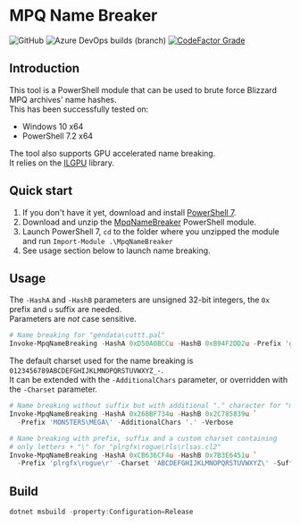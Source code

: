 # MPQ Name Breaker

![GitHub](https://img.shields.io/github/license/savagesteel/mpq-name-breaker?style=flat-square)
![Azure DevOps builds (branch)](https://img.shields.io/azure-devops/build/savagesteel/de630615-07d3-4ee6-a39a-a0b580dedaca/4/dev?label=build%3Adev&logo=azuredevops&style=flat-square)
[![CodeFactor Grade](https://img.shields.io/codefactor/grade/github/savagesteel/mpq-name-breaker/dev?label=code%20quality%3Adev&logo=codefactor&style=flat-square)](https://www.codefactor.io/repository/github/savagesteel/mpq-name-breaker/overview/dev)


## Introduction

This tool is a PowerShell module that can be used to brute force Blizzard MPQ archives' name hashes.  
This has been successfully tested on:
- Windows 10 x64
- PowerShell 7.2 x64

The tool also supports GPU accelerated name breaking.  
It relies on the [ILGPU](http://www.ilgpu.net) library.


## Quick start

1. If you don't have it yet, download and install [PowerShell 7](https://github.com/PowerShell/PowerShell/releases/latest).
2. Download and unzip the [MpqNameBreaker](https://github.com/savagesteel/mpq-name-breaker/releases) PowerShell module.
3. Launch PowerShell 7, `cd` to the folder where you unzipped the module and run `Import-Module .\MpqNameBreaker`
4. See usage section below to launch name breaking.


## Usage

The `-HashA` and `-HashB` parameters are unsigned 32-bit integers, the `0x` prefix and `u` suffix are needed.  
Parameters are *not* case sensitive.  

```powershell
# Name breaking for "gendata\cuttt.pal"
Invoke-MpqNameBreaking -HashA 0xD50A0BCCu -HashB 0xB94F2DD2u -Prefix 'gendata\' -Suffix '.pal' -Verbose
```

The default charset used for the name breaking is `0123456789ABCDEFGHIJKLMNOPQRSTUVWXYZ_-`.  
It can be extended with the `-AdditionalChars` parameter, or overridden with the `-Charset` parameter.

```powershell
# Name breaking without suffix but with additional "." character for "monsters\mega\balr.trn"
Invoke-MpqNameBreaking -HashA 0x26BBF734u -HashB 0x2C785839u `
  -Prefix 'MONSTERS\MEGA\' -AdditionalChars '.' -Verbose

# Name breaking with prefix, suffix and a custom charset containing 
# only letters + "\" for "plrgfx\rogue\rls\rlsas.cl2"
Invoke-MpqNameBreaking -HashA 0xCB636CF4u -HashB 0x7B3E6451u `
  -Prefix 'plrgfx\rogue\r' -Charset 'ABCDEFGHIJKLMNOPQRSTUVWXYZ\' -Suffix '.cl2'  -Verbose
```

## Build

```powershell
dotnet msbuild -property:Configuration=Release
```
